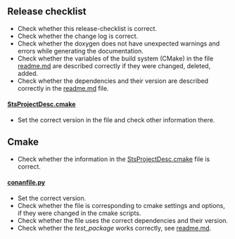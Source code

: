 ## Release checklist
- Check whether this release-checklist is correct.
- Check whether the change log is correct.
- Check whether the doxygen does not have unexpected warnings and errors while generating the documentation.
- Check whether the variables of the build system (CMake) in the file [readme.md](readme.md) are described correctly if they were changed, deleted, added.
- Check whether the dependencies and their version are described correctly in the [readme.md](readme.md) file. 

#### [StsProjectDesc.cmake](cmake/StsProjectDesc.cmake)
- Set the correct version in the file and check other information there.

## Cmake
- Check whether the information in the [StsProjectDesc.cmake](../cmake/StsProjectDesc.cmake) file is correct.

#### [conanfile.py](conanfile.py)
- Set the correct version.
- Check whether the file is corresponding to cmake settings and options, 
  if they were changed in the cmake scripts.
- Check whether the file uses the correct dependencies and their version.
- Check whether the _test_package_ works correctly, see [readme.md](readme.md).
